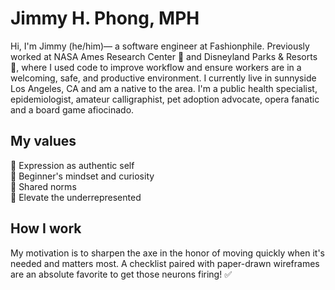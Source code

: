 # Jimmy H. Phong, MPH
Hi, I'm Jimmy (he/him)— a software engineer at Fashionphile. Previously worked at NASA Ames Research Center 🚀  and Disneyland Parks & Resorts 🏰, where I used code to improve workflow and ensure workers are in a welcoming, safe, and productive environment. I currently live in sunnyside Los Angeles, CA and am a native to the area. I'm a public health specialist, epidemiologist, amateur calligraphist, pet adoption advocate, opera fanatic and a board game afiocinado.

## My values
🌟 Expression as authentic self<br>
🍏 Beginner's mindset and curiosity<br>
🙌 Shared norms<br>
🚀 Elevate the underrepresented

## How I work
My motivation is to sharpen the axe in the honor of moving quickly when it's needed and matters most. A checklist paired with paper-drawn wireframes are an absolute favorite to get those neurons firing! ✅ 
